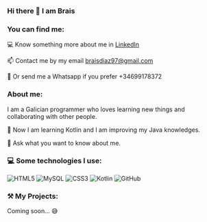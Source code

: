 ### Hi there 👋 I am Brais

<!--
**braisd11/braisd11** is a ✨ _special_ ✨ repository because its `README.md` (this file) appears on your GitHub profile.

Here are some ideas to get you started:

- 🔭 I’m currently working on ...
- 🌱 I’m currently learning ...
- 👯 I’m looking to collaborate on ...
- 🤔 I’m looking for help with ...
- 💬 Ask me about ...
- 📫 How to reach me: ...
- 😄 Pronouns: ...
- ⚡ Fun fact: ...
-->

### You can find me:

💻 Know something more about me in [LinkedIn](www.linkedin.com/in/brais-díaz-rodríguez-2105471b7)

📫 Contact me by my email braisdiaz97@gmail.com

📲 Or send me a Whatsapp if you prefer +34699178372


### About me:

I am a Galician programmer who loves learning new things and collaborating with other people.

🌱 Now I am learning Kotlin and I am improving my Java knowledges.

💬 Ask what you want to know about me.




### 💻 Some technologies I use:

![HTML5](https://img.shields.io/badge/HTML5-E34F26?style=for-the-badge&logo=html5&logoColor=white) ![MySQL](https://img.shields.io/badge/MySQL-005C84?style=for-the-badge&logo=mysql&logoColor=white) ![CSS3](https://img.shields.io/badge/CSS3-1572B6?style=for-the-badge&logo=css3&logoColor=white) ![Kotlin](https://img.shields.io/badge/Kotlin-0095D5?&style=for-the-badge&logo=kotlin&logoColor=white) ![GitHub](https://img.shields.io/badge/GitHub-100000?style=for-the-badge&logo=github&logoColor=white)




### ⚒️ My Projects:

Coming soon... 😅

